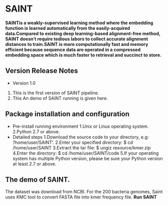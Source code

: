 # SAINT
**SAINTis a weakly-supervised learning method where the embedding function is learned automatically from the easily-acquired data.Compared to existing deep learning-based alignment-free method, SAINT doesn’t require tedious labors to collect accurate alignment distances to train.SAINT is more computationally fast and memory efficient because
sequence data are operated in a compressed embedding space which is much faster to retrieval and succinct to store.**
## Version Release Notes
- Version 1.0
1. This is the first version of SAINT pipeline. 
2. This An demo of SAINT running is given here. 
## Package installation and configuration
- Pre-install running environment
1.Unix or Linux operating system.
2.Python 2.7 or above.
- Detailed steps
1.Download the source code to your directory, e.g: ’/home/user/SAINT’.
2.Enter your specified directory: $ cd /home/user/SAINT
3.Extract the tar file: $ ungiz resource/kmer.zip
4.Enter the directory: $ cd /home/user/SAINT/code
5.If your operating system has multiple Python version, please be sure your Python version at least 2.7 or above.
## The demo of SAINT. 
The dataset was download from NCBI. For the 200 bacteria genomes, Saint uses KMC tool to convert FASTA file into kmer frequency file.
**Run SAINT**
